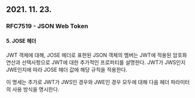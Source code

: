 ## 2021. 11. 23.

### RFC7519 - JSON Web Token

#### 5. JOSE 헤더

JWT 객체에 대해, JOSE 헤더로 표현된 JSON 객체의 멤버는 JWT에 적용된 암호화 연산과 선택사항으로 JWT에 대한 추가적인 프로퍼티를 설명한다. JWT가 JWS인지 JWE인지에 따라 JOSE 헤더 값에 해당 규칙을 적용한다.

이 명세는 추가로  JWT가 JWS인 경우와 JWE인 경우 모두에 대해 다음 헤더 파라미터의 사용 방식을 명시한다.